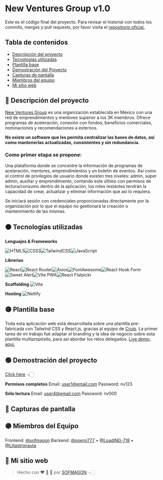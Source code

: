 # New Ventures Group v1.0

Este es el código final del proyecto. Para revisar el historial con todos los commits, merges y pull requests, por favor visita el [repositorio oficial.](https://github.com/hackademymx/sfwit-ventures-front-revamp/tree/develop) 

## Tabla de contenidos

- [Descripción del proyecto](#descripción-del-proyecto)
- [Tecnologías utilizadas](#tecnologías-utilizadas)
- [Plantilla base](#plantilla-base)
- [Demostración del Proyecto](#demostración-del-proyecto)
- [Capturas de pantalla](#capturas-de-pantalla)
- [Miembros del equipo](#miembros-del-equipo)
- [Mi sitio web](#mi-sitio-web)

## 🔴 Descripción del proyecto

[New Ventures Group](https://www.nvgroup.org) es una organización establecida en México con una red de emprendimientos y mentores superior a los 3K miembros. Ofrece programas de aceleración, conexión con fondos, beneficios comerciales, nominaciones y recomendaciones a externos.

**No existe un software que les permita centralizar las bases de datos, así como mantenerlas actualizadas, consistentes y sin redundancia.**

### Como primer etapa se propone:

Una plataforma donde se concentre la información de programas de aceleración, mentores, emprendimientos y un boletín de eventos. Así como el control de privilegios de usuario donde existen tres niveles: admin, súper admin, auxiliar y emprendimiento; contando este último con permisos de lectura/consumo dentro de la aplicación, los roles restantes tendrán la capacidad de crear, actualizar y eliminar información que así lo requiera.

Se iniciará sesión con credenciales proporcionadas directamente por la organización por lo que el equipo no gestionará la creación o mantenimiento de las mismas.



## 🟠 Tecnologías utilizadas

**Lenguajes & Frameworks**

![HTML5](https://img.shields.io/badge/html5-%23E34F26.svg?style=for-the-badge&logo=html5&logoColor=white)![CSS3](https://img.shields.io/badge/css3-%231572B6.svg?style=for-the-badge&logo=css3&logoColor=white)![TailwindCSS](https://img.shields.io/badge/tailwindcss-%2338B2AC.svg?style=for-the-badge&logo=tailwind-css&logoColor=white)![JavaScript](https://img.shields.io/badge/javascript-%23323330.svg?style=for-the-badge&logo=javascript&logoColor=%23F7DF1E) 

**Librerías** 

![React](https://img.shields.io/badge/react-%2320232a.svg?style=for-the-badge&logo=react&logoColor=%2361DAFB)![React Router](https://img.shields.io/badge/React_Router-CA4245?style=for-the-badge&logo=react-router&logoColor=white)![Axios](https://img.shields.io/badge/Axios-5A29E4?style=for-the-badge&logo=axios&logoColor=white)![FontAwesome](https://img.shields.io/badge/Font_Awesome-538DD7?style=for-the-badge&logo=fontawesome&logoColor=white)![React Hook Form](https://img.shields.io/badge/react_hook_form-EC5990?style=for-the-badge&logo=reacthookform&logoColor=white)![Sweet Alert](https://img.shields.io/badge/Sweet_Alert_2-8E64A6?style=for-the-badge&logo=semanticui&logoColor=white)![Vite PWA](https://img.shields.io/badge/Vite_PWA-4AA6C0?style=for-the-badge&logo=pwa&logoColor=white)![React Flatpickr](https://img.shields.io/badge/react_flatpickr-5892FF?style=for-the-badge&logo=fortran&logoColor=white)

**Scaffolding**  ![Vite](https://img.shields.io/badge/vite-%23646CFF.svg?style=for-the-badge&logo=vite&logoColor=white)

**Hosting**  ![Netlify](https://img.shields.io/badge/netlify-%23000000.svg?style=for-the-badge&logo=netlify&logoColor=#00C7B7)



## 🟡 Plantilla base

Toda esta aplicación web está desarrollada sobre una plantilla pre-fabricada con Tailwind CSS y React.js, gracias al equipo de [Cruip](https://cruip.com/mosaic). La primer tarea de mi trabajo fué adaptar el branding y la idea de negocio sobre esta plantilla multipropósito, para así abordar los retos delegados. [Live demo, aquí.](https://cruip.com/demos/mosaic)



## 🟢 Demostración del proyecto

[Click here](https://sfwit-experiencia.netlify.app/) 👈🏻

**Permisos completos**
Email: user1@email.com
Password: nv123

**Sólo lectura**
Email: user4@email.com
Password: nv000



## 🔵 Capturas de pantalla



## 🟣 Miembros del Equipo

Frontend: [@sofmagon](https://github.com/sofmagon) 
Backend: [@noemi777](https://github.com/noemi777) • [@LoadING-718](https://github.com/LoadING-718) • [@Liliastronauta](https://github.com/Liliastronauta)



## 🚀 Mi sitio web

> Hecho con ❤️ 🍕 🌮 por [SOFMAGON](https://sofmagon.com/) 👈🏻
